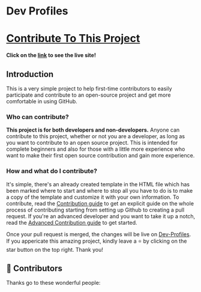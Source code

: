 # Dev Profiles

# [Contribute To This Project](https://github.com/gangadhararaoande/Dev-Profiles/)
**Click on the [link]() to see the live site!**

## Introduction

This is a very simple project to help first-time contributors to easily participate and contribute to an open-source project and get more comfortable in using GitHub.

### Who can contribute?

**This project is for both developers and non-developers.**
Anyone can contribute to this project, whether or not you are a developer, as long as you want to contribute to an open source project.
This is intended for complete beginners and also for those with a little more experience who want to make their first open source contribution and gain more experience.

### How and what do I contribute?

It's simple, there's an already created template in the HTML file which has been marked where to start and where to stop all you have to do is to make a copy of the template and customize it with your own information. To contribute, read the [Contribution guide](contribution.md) to get an explicit guide on the whole process of contributing starting from setting up Github to creating a pull request. If you're an advanced developer and you want to take it up a notch, read the [Advanced Contribution guide](advanced-contribution.md) to get started.

Once your pull request is merged, the changes will be live on [Dev-Profiles](). If you appericate this amazing project, kindly leave a ⭐ by clicking on the star button on the top right.
Thank you!

<h2>🤝 Contributors</h2>

Thanks go to these wonderful people:

<a href="">
  <img src="" />
</a>